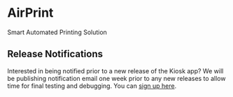 # AirPrint
Smart Automated Printing Solution


## Release Notifications

Interested in being notified prior to a new release of the Kiosk app? We will be publishing notification email one week prior to any new releases to allow time for final testing and debugging. You can [sign up here](http://eepurl.com/dzYTbP).
